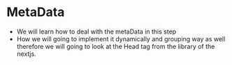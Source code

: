 # MetaData

- We will learn how to deal with the metaData in this step
- How we will going to implement it dynamically and grouping way as well therefore we will going to look at the Head tag from the library of the nextjs.

